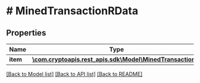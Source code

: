 # # MinedTransactionRData

## Properties

Name | Type | Description | Notes
------------ | ------------- | ------------- | -------------
**item** | [**\com.cryptoapis.rest_apis.sdk\Model\MinedTransactionRI**](MinedTransactionRI.md) |  |

[[Back to Model list]](../../README.md#models) [[Back to API list]](../../README.md#endpoints) [[Back to README]](../../README.md)

